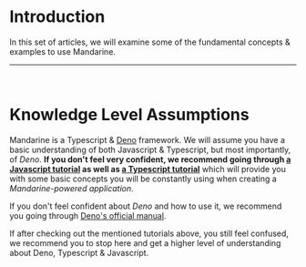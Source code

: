 # Introduction
In this set of articles, we will examine some of the fundamental concepts & examples to use Mandarine.

----
&nbsp;

# Knowledge Level Assumptions
Mandarine is a Typescript & [Deno](https://deno.land) framework. We will assume you have a basic understanding of both Javascript & Typescript, but most importantly, of _Deno_.
**If you don't feel very confident, we recommend going through [a Javascript tutorial](https://developer.mozilla.org/en-US/docs/Web/JavaScript/A_re-introduction_to_JavaScript) as well as [a Typescript tutorial](https://developer.mozilla.org/en-US/docs/Web/JavaScript/A_re-introduction_to_JavaScript)** which will provide you with some basic concepts you will be constantly using when creating a _Mandarine-powered application_.  

If you don't feel confident about _Deno_ and how to use it, we recommend you going through [Deno's official manual](https://deno.land/manual).

If after checking out the mentioned tutorials above, you still feel confused, we recommend you to stop here and get a higher level of understanding about Deno, Typescript & Javascript.
